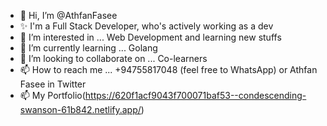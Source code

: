 - 👋 Hi, I’m @AthfanFasee
- ✨ I'm a Full Stack Developer, who's actively working as a dev
- 👀 I’m interested in ... Web Development and learning new stuffs
- 🌱 I’m currently learning ... Golang
- 💞️ I’m looking to collaborate on ... Co-learners
- 📫 How to reach me ... +94755817048 (feel free to WhatsApp) or Athfan Fasee in Twitter
- 📫 My Portfolio(https://620f1acf9043f700071baf53--condescending-swanson-61b842.netlify.app/)

<!---
AthfanFasee/AthfanFasee is a ✨ special ✨ repository because its `README.md` (this file) appears on your GitHub profile.
You can click the Preview link to take a look at your changes.
--->
